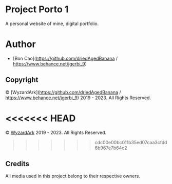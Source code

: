 # Project Porto 1
A personal website of mine, digital portfolio.


# Author
- [Bon Cao](https://github.com/driedAgedBanana / https://www.behance.net/jgerbi_9)


## Copyright
© [WyzardArk](https://github.com/driedAgedBanana / https://www.behance.net/jgerbi_9) 2019 - 2023. All Rights Reserved.

<<<<<<< HEAD
=======
© [WyzardArk](https://github.com/driedAgedBanana) 2019 - 2023. All Rights Reserved.
>>>>>>> cdc00e00bc011b35ed07caa3cfdd6b967e7b64c2

## Credits
All media used in this project belong to their respective owners.

